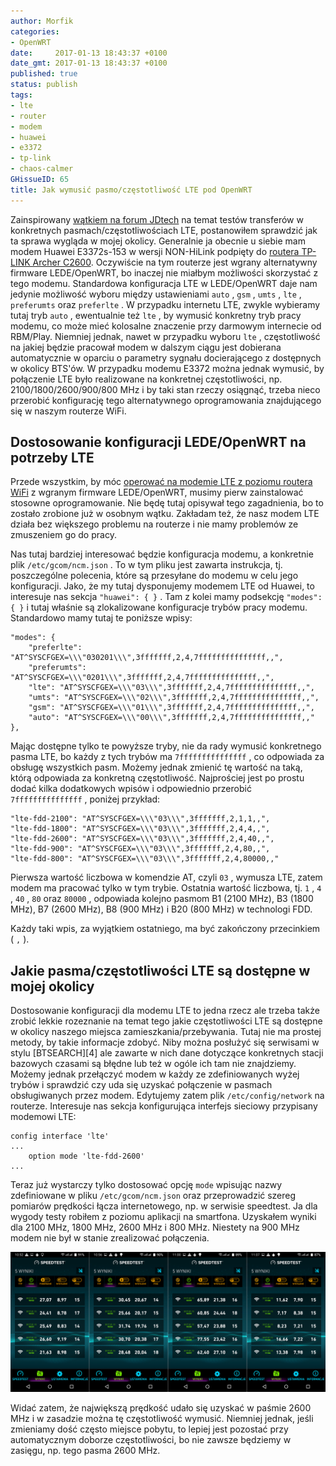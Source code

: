 ```yaml
---
author: Morfik
categories:
- OpenWRT
date:     2017-01-13 18:43:37 +0100
date_gmt: 2017-01-13 18:43:37 +0100
published: true
status: publish
tags:
- lte
- router
- modem
- huawei
- e3372
- tp-link
- chaos-calmer
GHissueID: 65
title: Jak wymusić pasmo/częstotliwość LTE pod OpenWRT
---
```


Zainspirowany [wątkiem na forum JDtech][1] na temat testów transferów w konkretnych
pasmach/częstotliwościach LTE, postanowiłem sprawdzić jak ta sprawa wygląda w mojej okolicy.
Generalnie ja obecnie u siebie mam modem Huawei E3372s-153 w wersji NON-HiLink podpięty do [routera
TP-LINK Archer C2600][2]. Oczywiście na tym routerze jest wgrany alternatywny firmware LEDE/OpenWRT,
bo inaczej nie miałbym możliwości skorzystać z tego modemu. Standardowa konfiguracja LTE w
LEDE/OpenWRT daje nam jedynie możliwość wyboru między ustawieniami `auto` , `gsm` , `umts` , `lte` ,
`preferumts` oraz `preferlte` . W przypadku internetu LTE, zwykle wybieramy tutaj tryb `auto` ,
ewentualnie też `lte` , by wymusić konkretny tryb pracy modemu, co może mieć kolosalne znaczenie
przy darmowym internecie od RBM/Play. Niemniej jednak, nawet w przypadku wyboru `lte` ,
częstotliwość na jakiej będzie pracował modem w dalszym ciągu jest dobierana automatycznie w
oparciu o parametry sygnału docierającego z dostępnych w okolicy BTS'ów. W przypadku modemu E3372
można jednak wymusić, by połączenie LTE było realizowane na konkretnej częstotliwości, np.
2100/1800/2600/900/800 MHz i by taki stan rzeczy osiągnąć, trzeba nieco przerobić konfigurację tego
alternatywnego oprogramowania znajdującego się w naszym routerze WiFi.

<!--more-->
## Dostosowanie konfiguracji LEDE/OpenWRT na potrzeby LTE

Przede wszystkim, by móc [operować na modemie LTE z poziomu routera WiFi][3] z wgranym firmware
LEDE/OpenWRT, musimy pierw zainstalować stosowne oprogramowanie. Nie będę tutaj opisywał tego
zagadnienia, bo to zostało zrobione już w osobnym wątku. Zakładam też, że nasz modem LTE działa bez
większego problemu na routerze i nie mamy problemów ze zmuszeniem go do pracy.

Nas tutaj bardziej interesować będzie konfiguracja modemu, a konkretnie plik `/etc/gcom/ncm.json` .
To w tym pliku jest zawarta instrukcja, tj. poszczególne polecenia, które są przesyłane do modemu w
celu jego konfiguracji. Jako, że my tutaj dysponujemy modemem LTE od Huawei, to interesuje nas
sekcja `"huawei": { }` . Tam z kolei mamy podsekcję `"modes": { }` i tutaj właśnie są zlokalizowane
konfiguracje trybów pracy modemu. Standardowo mamy tutaj te poniższe wpisy:

    "modes": {
        "preferlte": "AT^SYSCFGEX=\\\"030201\\\",3fffffff,2,4,7fffffffffffffff,,",
        "preferumts": "AT^SYSCFGEX=\\\"0201\\\",3fffffff,2,4,7fffffffffffffff,,",
        "lte": "AT^SYSCFGEX=\\\"03\\\",3fffffff,2,4,7fffffffffffffff,,",
        "umts": "AT^SYSCFGEX=\\\"02\\\",3fffffff,2,4,7fffffffffffffff,,",
        "gsm": "AT^SYSCFGEX=\\\"01\\\",3fffffff,2,4,7fffffffffffffff,,",
        "auto": "AT^SYSCFGEX=\\\"00\\\",3fffffff,2,4,7fffffffffffffff,,"
    },

Mając dostępne tylko te powyższe tryby, nie da rady wymusić konkretnego pasma LTE, bo każdy z tych
trybów ma `7fffffffffffffff` , co odpowiada za obsługę wszystkich pasm. Możemy jednak zmienić tę
wartość na taką, którą odpowiada za konkretną częstotliwość. Najprościej jest po prostu dodać kilka
dodatkowych wpisów i odpowiednio przerobić `7fffffffffffffff` , poniżej przykład:

    "lte-fdd-2100": "AT^SYSCFGEX=\\\"03\\\",3fffffff,2,1,1,,",
    "lte-fdd-1800": "AT^SYSCFGEX=\\\"03\\\",3fffffff,2,4,4,,",
    "lte-fdd-2600": "AT^SYSCFGEX=\\\"03\\\",3fffffff,2,4,40,,",
    "lte-fdd-900": "AT^SYSCFGEX=\\\"03\\\",3fffffff,2,4,80,,",
    "lte-fdd-800": "AT^SYSCFGEX=\\\"03\\\",3fffffff,2,4,80000,,"

Pierwsza wartość liczbowa w komendzie AT, czyli `03` , wymusza LTE, zatem modem ma pracować tylko w
tym trybie. Ostatnia wartość liczbowa, tj. `1` , `4` , `40` , `80` oraz `80000` , odpowiada kolejno
pasmom B1 (2100 MHz), B3 (1800 MHz), B7 (2600 MHz), B8 (900 MHz) i B20 (800 MHz) w technologi FDD.

Każdy taki wpis, za wyjątkiem ostatniego, ma być zakończony przecinkiem ( `,` ).

## Jakie pasma/częstotliwości LTE są dostępne w mojej okolicy

Dostosowanie konfiguracji dla modemu LTE to jedna rzecz ale trzeba także zrobić lekkie rozeznanie na
temat tego jakie częstotliwości LTE są dostępne w okolicy naszego miejsca zamieszkania/przebywania.
Tutaj nie ma prostej metody, by takie informacje zdobyć. Niby można posłużyć się serwisami w stylu
[BTSEARCH][4] ale zawarte w nich dane dotyczące konkretnych stacji bazowych czasami są błędne lub
też w ogóle ich tam nie znajdziemy. Możemy jednak przełączyć modem w każdy ze zdefiniowanych wyżej
trybów i sprawdzić czy uda się uzyskać połączenie w pasmach obsługiwanych przez modem. Edytujemy
zatem plik `/etc/config/network` na routerze. Interesuje nas sekcja konfigurująca interfejs
sieciowy przypisany modemowi LTE:

    config interface 'lte'
    ...
        option mode 'lte-fdd-2600'
    ...

Teraz już wystarczy tylko dostosować opcję `mode` wpisując nazwy zdefiniowane w pliku
`/etc/gcom/ncm.json` oraz przeprowadzić szereg pomiarów prędkości łącza internetowego, np. w
serwisie speedtest. Ja dla wygody testy robiłem z poziomu aplikacji na smartfona. Uzyskałem wyniki
dla 2100 MHz, 1800 MHz, 2600 MHz i 800 MHz. Niestety na 900 MHz modem nie był w stanie zrealizować
połączenia.

![](/img/2017/01/001-czestotliwosc-pasmo-lte-test-openwrt-lede.png#huge)

Widać zatem, że największą prędkość udało się uzyskać w paśmie 2600 MHz i w zasadzie można tę
częstotliwość wymusić. Niemniej jednak, jeśli zmieniamy dość często miejsce pobytu, to lepiej jest
pozostać przy automatycznym doborze częstotliwości, bo nie zawsze będziemy w zasięgu, np. tego pasma
2600 MHz.

[1]: http://forum.jdtech.pl/Watek-wybor-czestotliwosci-lte-na-przykladzie-huawei-e3372
[2]: http://www.tp-link.com.pl/products/details/Archer-C2600.html
[3]: /post/modem-lte-pod-openwrt/
[3]: http://beta.btsearch.pl/
